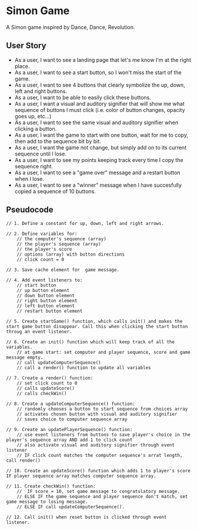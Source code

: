 # Simon Game
A Simon game inspired by Dance, Dance, Revolution.

## User Story

- As a user, I want to see a landing page that let's me know I'm at the right place.
- As a user, I want to see a start button, so I won't miss the start of the game.
- As a user, I want to see 4 buttons that clearly symbolize the up, down, left and right buttons.
- As a user, I want to be able to easily click these buttons.
- As a user, I want a visual and auditory signifier that will show me what sequence of buttons I must click (i.e. color of button changes, opacity goes up, etc...)
- As a user, I want to see the same visual and auditory signifier when clicking a button.
- As a user, I want the game to start with one button, wait for me to copy, then add to the sequence bit by bit.
- As a user, I want the game not change, but simply add on to its current sequence until I lose.
- As a user, I want to see my points keeping track every time I copy the sequence right.
- As a user, I want to see a "game over" message and a restart button when I lose.
- As a user, I want to see a "winner" message when I have succesfully copied a sequence of 10 buttons.

## Pseudocode

```
// 1. Define a constant for up, down, left and right arrows.

// 2. Define variables for:
    // the computer's sequence (array)
    // the player's sequence (array)
    // the player's score
    // options (array) with button directions
    // click count = 0 

// 3. Save cache element for  game message.

// 4. Add event listeners to:
    // start button
    // up button element
    // down button element
    // right button element
    // left button element
    // restart button element

// 5. Create startGame() function, which calls init() and makes the start game button disappear. Call this when clicking the start button throug an event listener.

// 6. Create an init() function which will keep track of all the variables.
    // at game start: set computer and player sequence, score and game message empty.
    // call updateComputerSequence()
    // call a render() function to update all variables

// 7. Create a render() function:
    // set click count to 0
    // calls updateScore()
    // calls checkWin()

// 8. Create a updateComputerSequence() function:
    // randomly chooses a button to start sequence from choices array
    // activates chosen button with visual and auditory signifier
    // saves choice to computer sequence array

// 9. Create an updatePlayerSequence() function:
    // use event listeners from buttons to save player's choice in the player's sequence array AND add 1 to click count
    // also activate visual and auditory signifier through event listener
    // IF click count matches the computer sequence's arrat length, call render()

// 10. Create an updateScore() function which adds 1 to player's score IF player sequence array matches computer sequence array.

// 11. Create checkWin() function:
    //  IF score = 10, set game message to congratulatory message.
    // ELSE IF the game sequence and player sequence don't match, set game message to losing message.
    // ELSE IF call updateComputerSequence().

// 12. Call init() when reset button is clicked through event listener.
```